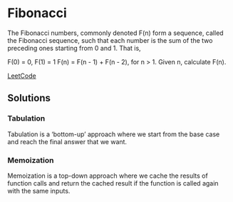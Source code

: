 # Fibonacci

The Fibonacci numbers, commonly denoted F(n) form a sequence, called the
Fibonacci sequence, such that each number is the sum of the two preceding ones
starting from 0 and 1. That is,

F(0) = 0, F(1) = 1
F(n) = F(n - 1) + F(n - 2), for n > 1.
Given n, calculate F(n).

[LeetCode](https://leetcode.com/problems/fibonacci-number/)

## Solutions

### Tabulation

Tabulation is a ‘bottom-up’ approach where we start from the base case and reach the final answer that we want.

### Memoization

Memoization is a top-down approach where we cache the results of function calls and return the cached result if the function is called again with the same inputs.
